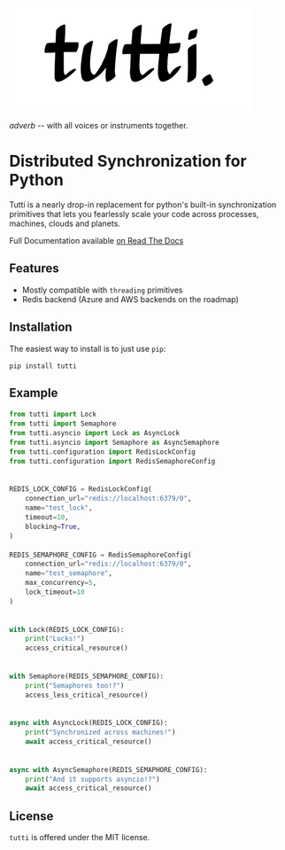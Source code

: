 ![Tutti Logo](docs/tutti.png)

*adverb* -- with all voices or instruments together.

# Distributed Synchronization for Python
Tutti is a nearly drop-in replacement for python's built-in synchronization primitives that lets you fearlessly scale 
your code across processes, machines, clouds and planets.

Full Documentation available [on Read The Docs](https://tutti-py.readthedocs.io/en/latest/)
## Features
 
- Mostly compatible with `threading` primitives
- Redis backend (Azure and AWS backends on the roadmap)

## Installation
The easiest way to install is to just use `pip`:

    pip install tutti

## Example 

```python
from tutti import Lock
from tutti import Semaphore
from tutti.asyncio import Lock as AsyncLock
from tutti.asyncio import Semaphore as AsyncSemaphore
from tutti.configuration import RedisLockConfig
from tutti.configuration import RedisSemaphoreConfig


REDIS_LOCK_CONFIG = RedisLockConfig(
    connection_url="redis://localhost:6379/0",
    name="test_lock",
    timeout=10,
    blocking=True,
)

REDIS_SEMAPHORE_CONFIG = RedisSemaphoreConfig(
    connection_url="redis://localhost:6379/0",
    name="test_semaphore",
    max_concurrency=5,
    lock_timeout=10
)


with Lock(REDIS_LOCK_CONFIG):
    print("Locks!")
    access_critical_resource()


with Semaphore(REDIS_SEMAPHORE_CONFIG):
    print("Semaphores too!?")
    access_less_critical_resource()


async with AsyncLock(REDIS_LOCK_CONFIG):
    print("Synchronized across machines!")
    await access_critical_resource()


async with AsyncSemaphore(REDIS_SEMAPHORE_CONFIG):
    print("And it supports asyncio!?")
    await access_critical_resource()

```



## License
`tutti` is offered under the MIT license.